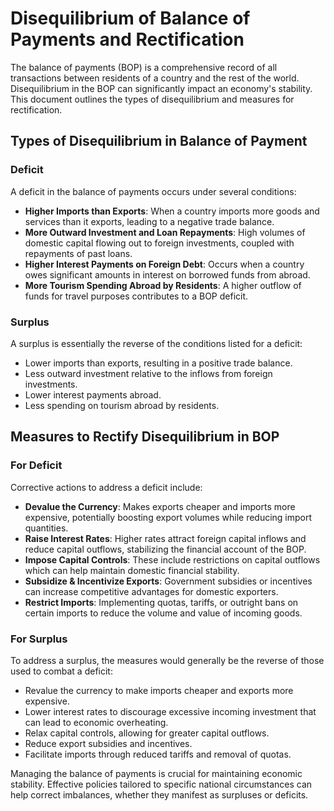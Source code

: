 # Disequilibrium of Balance of Payments and Rectification

The balance of payments (BOP) is a comprehensive record of all transactions between residents of a country and the rest of the world. Disequilibrium in the BOP can significantly impact an economy's stability. This document outlines the types of disequilibrium and measures for rectification.

## Types of Disequilibrium in Balance of Payment

### Deficit
A deficit in the balance of payments occurs under several conditions:
- **Higher Imports than Exports**: When a country imports more goods and services than it exports, leading to a negative trade balance.
- **More Outward Investment and Loan Repayments**: High volumes of domestic capital flowing out to foreign investments, coupled with repayments of past loans.
- **Higher Interest Payments on Foreign Debt**: Occurs when a country owes significant amounts in interest on borrowed funds from abroad.
- **More Tourism Spending Abroad by Residents**: A higher outflow of funds for travel purposes contributes to a BOP deficit.

### Surplus
A surplus is essentially the reverse of the conditions listed for a deficit:
- Lower imports than exports, resulting in a positive trade balance.
- Less outward investment relative to the inflows from foreign investments.
- Lower interest payments abroad.
- Less spending on tourism abroad by residents.

## Measures to Rectify Disequilibrium in BOP

### For Deficit
Corrective actions to address a deficit include:
- **Devalue the Currency**: Makes exports cheaper and imports more expensive, potentially boosting export volumes while reducing import quantities.
- **Raise Interest Rates**: Higher rates attract foreign capital inflows and reduce capital outflows, stabilizing the financial account of the BOP.
- **Impose Capital Controls**: These include restrictions on capital outflows which can help maintain domestic financial stability.
- **Subsidize & Incentivize Exports**: Government subsidies or incentives can increase competitive advantages for domestic exporters.
- **Restrict Imports**: Implementing quotas, tariffs, or outright bans on certain imports to reduce the volume and value of incoming goods.

### For Surplus
To address a surplus, the measures would generally be the reverse of those used to combat a deficit:
- Revalue the currency to make imports cheaper and exports more expensive.
- Lower interest rates to discourage excessive incoming investment that can lead to economic overheating.
- Relax capital controls, allowing for greater capital outflows.
- Reduce export subsidies and incentives.
- Facilitate imports through reduced tariffs and removal of quotas.


Managing the balance of payments is crucial for maintaining economic stability. Effective policies tailored to specific national circumstances can help correct imbalances, whether they manifest as surpluses or deficits.

